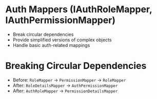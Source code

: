 # Auth Mappers (IAuthRoleMapper, IAuthPermissionMapper)

- Break circular dependencies
- Provide simplified versions of complex objects
- Handle basic auth-related mappings

# Breaking Circular Dependencies
- Before: `RoleMapper` → `PermissionMapper` → `RoleMapper`
- After: `RoleDetailsMapper` → `AuthPermissionMapper`
- After: `AuthRoleMapper` → `PermissionDetailsMapper`